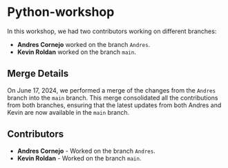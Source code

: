 # Python-workshop

In this workshop, we had two contributors working on different branches:

- **Andres Cornejo** worked on the branch `Andres`.
- **Kevin Roldan** worked on the branch `main`.

## Merge Details

On June 17, 2024, we performed a merge of the changes from the `Andres` branch into the `main` branch. This merge consolidated all the contributions from both branches, ensuring that the latest updates from both Andres and Kevin are now available in the `main` branch.

## Contributors

- **Andres Cornejo** - Worked on the branch `Andres`.
- **Kevin Roldan** - Worked on the branch `main`.
